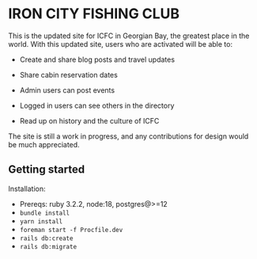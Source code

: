 # IRON CITY FISHING CLUB

This is the updated site for ICFC in Georgian Bay, the greatest place in the world.
With this updated site, users who are activated will be able to:

* Create and share blog posts and travel updates

* Share cabin reservation dates

* Admin users can post events

* Logged in users can see others in the directory

* Read up on history and the culture of ICFC

The site is still a work in progress, and any contributions for design would be much appreciated.

## Getting started

Installation:

* Prereqs: ruby 3.2.2, node:18, postgres@>=12
* `bundle install`
* `yarn install`
* `foreman start -f Procfile.dev`
* `rails db:create`
* `rails db:migrate`
